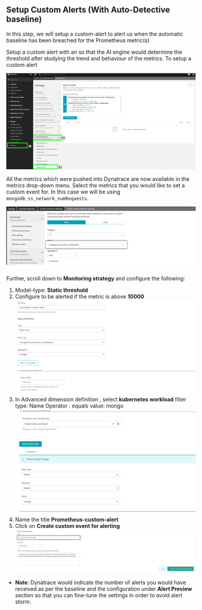 ## Setup Custom Alerts (With Auto-Detective baseline)
In this step, we will setup a custom-alert to alert us when the automatic baseline has been breached for the Prometheus metric(s)

Setup a custom alert with an  so that the AI engine would determine the threshold after studying the trend and behaviour of the metrics. To setup a custom alert

![image](../../../assets/images/createCustom-event-1.png)

All the metrics which were pushed into Dynatrace are now available in the metrics drop-down menu. Select the metrics that you would like to set a custom event for. In this case we will be using
`mongodb_ss_network_numRequests`.

![image](../../../assets/images/createCustom-event-2.png)

Further, scroll down to **Monitoring strategy** and configure the following:
1.	Model-type: **Static threshold**
1.	Configure to be alerted if the metric is above **10000**
![image](../../../assets/images/threshold_alerting_1.png)
1.  In Advanced dimension definition , select **kubernetes workload**
     filter type: Name
     Operator : equals
     value: mongo
![image](../../../assets/images/threshold_alerting_2.png)
1. Name the title **Prometheus-custom-alert**
1. Click on **Create custom event for alerting**
![image](../../../assets/images/createCustom-event-4.png)

* **Note**: Dynatrace would indicate the number of alerts you would have received as per the baseline and the configuration under **Alert Preview** section so that you can fine-tune the settings in order to avoid alert storm.

<!-- ------------------------ -->
